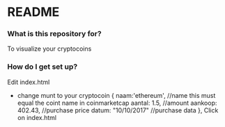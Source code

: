 # README #

### What is this repository for? ###

To visualize your cryptocoins

### How do I get set up? ###

Edit index.html 
- change munt to your cryptocoin
		{
            	naam:'ethereum', //name this must equal the coint name in coinmarketcap
                aantal: 1.5, //amount
                aankoop: 402.43, //purchase price
                datum: "10/10/2017" //purchase data
        }, 
Click on index.html
